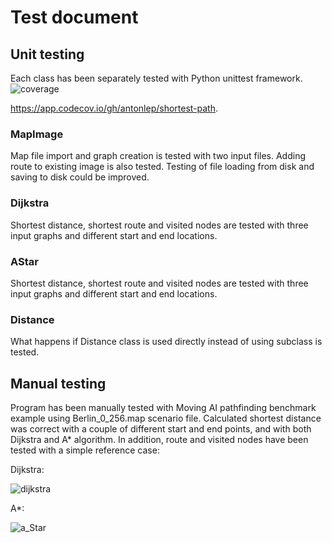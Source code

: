 # Test document
## Unit testing
Each class has been separately tested with Python unittest framework.
![coverage](https://user-images.githubusercontent.com/76871257/162572972-7839da38-b157-4e79-a766-0d2b70b6b6eb.png)

https://app.codecov.io/gh/antonlep/shortest-path.

### MapImage
Map file import and graph creation is tested with two input files. Adding route to existing image is also tested. Testing of file loading from disk and saving to disk could be improved.
### Dijkstra
Shortest distance, shortest route and visited nodes are tested with three input graphs and different start and end locations.
### AStar
Shortest distance, shortest route and visited nodes are tested with three input graphs and different start and end locations.
### Distance
What happens if Distance class is used directly instead of using subclass is tested.
## Manual testing
Program has been manually tested with Moving AI pathfinding benchmark example using Berlin_0_256.map scenario file. Calculated shortest distance was correct with a couple of different start and end points, and with both Dijkstra and A* algorithm. In addition, route and visited nodes have been tested with a simple reference case:

Dijkstra:

![dijkstra](https://user-images.githubusercontent.com/76871257/161380415-1bc8d1d6-a67d-4843-8877-4e112426ca50.PNG)

A*:

![a_Star](https://user-images.githubusercontent.com/76871257/161380419-8547b7c3-0138-4ce5-9e5d-fa61599aac9e.PNG)
